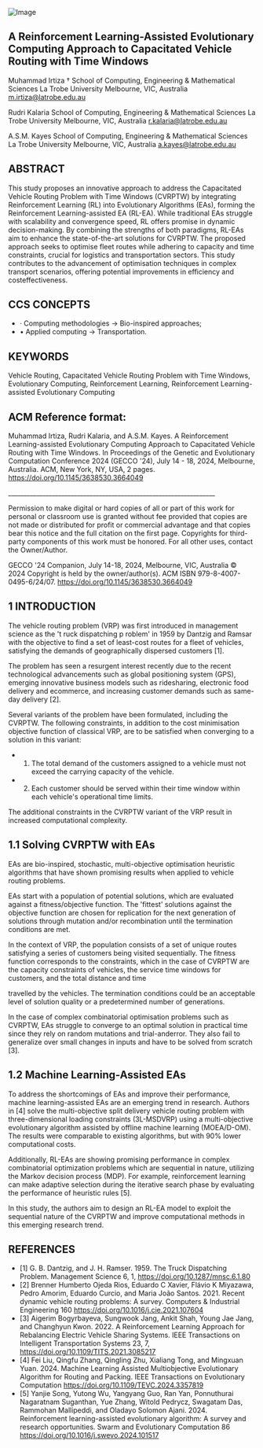 ![Image](image_000000_22550b9d19c8cdc3188a700f0badb5edf8d2efd8e6640eef1f2d18a591ac6b28.png)

## A Reinforcement Learning-Assisted Evolutionary Computing Approach to Capacitated Vehicle Routing with Time Windows

Muhammad Irtiza † School of Computing, Engineering &amp; Mathematical Sciences La Trobe University Melbourne, VIC, Australia m.irtiza@latrobe.edu.au

Rudri Kalaria School of Computing, Engineering &amp; Mathematical Sciences La Trobe University Melbourne, VIC, Australia r.kalaria@latrobe.edu.au

A.S.M. Kayes School of Computing, Engineering &amp; Mathematical Sciences La Trobe University Melbourne, VIC, Australia a.kayes@latrobe.edu.au

## ABSTRACT

This study  proposes  an innovative approach  to address the Capacitated Vehicle Routing Problem with Time Windows (CVRPTW)  by  integrating  Reinforcement  Learning  (RL)  into Evolutionary Algorithms (EAs), forming the Reinforcement Learning-assisted  EA  (RL-EA).  While  traditional  EAs  struggle with  scalability  and  convergence  speed,  RL  offers  promise  in dynamic  decision-making.  By  combining  the  strengths  of  both paradigms, RL-EAs aim to enhance the state-of-the-art solutions for  CVRPTW.  The  proposed  approach  seeks  to  optimise  fleet routes while adhering to capacity and time constraints, crucial for logistics  and  transportation  sectors.  This  study  contributes to  the advancement  of  optimisation  techniques  in  complex  transport scenarios, offering potential improvements in efficiency and costeffectiveness.

## CCS CONCEPTS

- · Computing methodologies → Bio-inspired approaches;
- • Applied computing → Transportation.

## KEYWORDS

Vehicle Routing, Capacitated Vehicle Routing Problem with Time Windows, Evolutionary Computing, Reinforcement Learning, Reinforcement Learning-assisted Evolutionary Computing

## ACM Reference format:

Muhammad Irtiza, Rudri Kalaria, and A.S.M. Kayes. A Reinforcement Learning-assisted Evolutionary Computing Approach to Capacitated Vehicle Routing with Time Windows. In Proceedings of the Genetic and Evolutionary Computation Conference 2024 (GECCO '24), July 14 - 18, 2024, Melbourne, Australia. ACM, New York, NY, USA, 2 pages. https://doi.org/10.1145/3638530.3664049

\_\_\_\_\_\_\_\_\_\_\_\_\_\_\_\_\_\_\_\_\_\_\_\_\_\_\_\_\_\_\_\_\_\_\_\_\_\_\_\_\_\_\_\_\_\_\_\_\_\_\_\_\_\_\_\_\_\_\_\_\_\_\_\_\_\_

Permission to make digital or hard copies of all or part of this work for personal or classroom use is granted without fee provided that copies are not made or distributed for profit or commercial advantage and that copies bear this notice and the full citation on the first page. Copyrights for third-party components of this work must be honored. For all other uses, contact the Owner/Author.

GECCO '24 Companion, July 14-18, 2024, Melbourne, VIC, Australia © 2024 Copyright is held by the owner/author(s). ACM ISBN 979-8-4007-0495-6/24/07. https://doi.org/10.1145/3638530.3664049

## 1 INTRODUCTION

The  vehicle  routing  problem  (VRP)  was  first  introduced  in management science as the 't ruck dispatching p roblem' in 1959 by Dantzig and Ramsar with the objective to find a set of least-cost routes for a fleet of vehicles, satisfying the demands of geographically dispersed customers [1].

The problem has seen a resurgent interest recently due to the recent technological  advancements  such  as  global  positioning  system (GPS), emerging innovative business models such as ridesharing, electronic food delivery and ecommerce, and increasing customer demands such as same-day delivery [2].

Several variants of the problem have been formulated, including the  CVRPTW. The following constraints, in addition to the cost minimisation objective function of classical VRP, are to be satisfied when converging to a solution in this variant:

- 1. The total demand of the customers assigned to a vehicle must not exceed the carrying capacity of the vehicle.
- 2. Each  customer  should  be  served  within  their time window within each vehicle's operational time limits.

The  additional  constraints  in  the  CVRPTW  variant  of  the  VRP result in increased computational complexity.

## 1.1 Solving CVRPTW with EAs

EAs  are  bio-inspired, stochastic, multi-objective optimisation heuristic  algorithms  that  have  shown  promising  results  when applied to vehicle routing problems.

EAs  start  with  a  population  of  potential  solutions,  which  are evaluated against a fitness/objective function. The 'fittest' solutions against the objective function are chosen for replication for the next generation  of  solutions  through  mutation  and/or  recombination until the termination conditions are met.

In the context of VRP, the population consists of a set of unique routes satisfying a series of customers being visited sequentially. The fitness function corresponds to the constraints, which in the case  of  CVRPTW  are  the  capacity  constraints  of  vehicles,  the service time windows for customers, and the total distance and time

travelled by the vehicles. The termination conditions could be an acceptable level of solution quality or a predetermined number of generations.

In the case of complex combinatorial optimisation problems such as CVRPTW, EAs struggle to converge to an optimal solution in practical time since they rely on random mutations and trial-anderror. They also fail to generalize over small changes in inputs and have to be solved from scratch [3].

## 1.2  Machine Learning-Assisted EAs

To address the shortcomings of EAs and improve their performance, machine learning-assisted EAs are an emerging trend in research. Authors in [4] solve the multi-objective split delivery vehicle routing problem with three-dimensional loading constraints (3L-MSDVRP)  using  a  multi-objective  evolutionary  algorithm assisted by offline machine learning (MOEA/D-OM). The results were  comparable  to  existing  algorithms,  but  with  90%  lower computational costs.

Additionally,  RL-EAs  are  showing  promising  performance  in complex combinatorial optimization problems which are sequential in  nature,  utilizing  the  Markov  decision  process  (MDP).  For example,  reinforcement  learning  can  make  adaptive  selection during the iterative search phase by evaluating the performance of heuristic rules [5].

In this study, the authors aim to design an RL-EA model to exploit the sequential nature of the CVRPTW and improve computational methods in this emerging research trend.

## REFERENCES

- [1] G. B. Dantzig, and J. H. Ramser. 1959. The Truck Dispatching Problem. Management Science 6, 1, https://doi.org/10.1287/mnsc.6.1.80
- [2] Brenner Humberto Ojeda Rios, Eduardo C Xavier, Flávio K Miyazawa, Pedro Amorim, Eduardo Curcio, and Maria João Santos. 2021. Recent dynamic vehicle routing problems: A survey. Computers &amp; Industrial Engineering 160 https://doi.org/10.1016/j.cie.2021.107604
- [3] Aigerim Bogyrbayeva, Sungwook Jang, Ankit Shah, Young Jae Jang, and Changhyun Kwon. 2022. A Reinforcement Learning Approach for Rebalancing Electric Vehicle Sharing Systems. IEEE Transactions on Intelligent Transportation Systems 23, 7, https://doi.org/10.1109/TITS.2021.3085217
- [4] Fei Liu, Qingfu Zhang, Qingling Zhu, Xialiang Tong, and Mingxuan Yuan. 2024. Machine Learning Assisted Multiobjective Evolutionary Algorithm for Routing and Packing. IEEE Transactions on Evolutionary Computation https://doi.org/10.1109/TEVC.2024.3357819
- [5] Yanjie Song, Yutong Wu, Yangyang Guo, Ran Yan, Ponnuthurai Nagaratnam Suganthan, Yue Zhang, Witold Pedrycz, Swagatam Das, Rammohan Mallipeddi, and Oladayo Solomon Ajani. 2024. Reinforcement learning-assisted evolutionary algorithm: A survey and research opportunities. Swarm and Evolutionary Computation 86 https://doi.org/10.1016/j.swevo.2024.101517